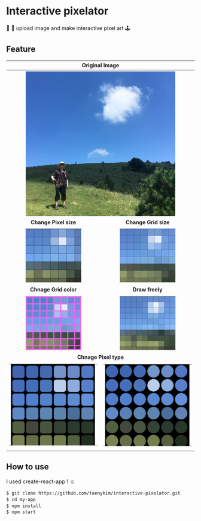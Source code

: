 # Interactive pixelator

🌇 🌃 upload image and make interactive pixel art 🕹

## Feature

<table width='500px' >
<tr>
<th colspan="2">Original Image</th>
</tr>
<tr>
<th colspan="2">
<img width='400px' src="./images/original.jpg"/></th>
</tr>
<tr>
<td align="center"><strong>Change Pixel size</strong></td>
<td align="center"><strong>Change Grid size</strong></td>
</tr>
<tr>
<td align="center">
<img src="./images/pixelsize1.gif">
</td>
<td align="center">
<img src="./images/gridsize1.gif">
</td>
</tr>
<tr>
<td align="center"><strong>Chnage Grid color</strong></td>
<td align="center"><strong>Draw freely</strong></td>
</tr>
<tr>
<td align="center">
<img src="./images/gridcolor1.gif">
</td>
<td align="center">
<img src="./images/drawing1.gif">
</td>
</tr>
<tr>
<td colspan="2" align="center"><strong>Chnage Pixel type</strong></td>
</tr>
<tr>
<td align="center">
<img src="./images/pixeltype1.png">
</td>
<td align="center">
<img src="./images/pixeltype2.png">
</td>
</tr>
</table>

## How to use

I used create-react-app ! ☺️

```BASH
$ git clone https://github.com/taenykim/interactive-pixelator.git
$ cd my-app
$ npm install
$ npm start
```

